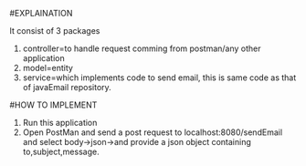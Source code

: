 #EXPLAINATION 

It consist of 3 packages
1) controller=to handle request comming from postman/any other application
2) model=entity 
3) service=which implements code to send email, this is same code as that of javaEmail repository.

#HOW TO IMPLEMENT
1) Run this application
2) Open PostMan and send a post request to localhost:8080/sendEmail and select body->json->and provide a json object containing to,subject,message.




